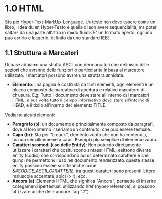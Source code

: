 # 1.0 HTML
Sta per Hyper-Text-MarkUp-Lenguage. Un testo non deve essere come un libro, l'idea du un Hyper-Testo è quella di non avere sequenzialità, ma poter saltare da una parte all'altra in modo fluido. E' un formato aperto, ognuno puo aprirlo e leggerlo, definito da uno standard IEEE.

 ## 1.1 Struttura a Marcatori
 Di base abbiamo una strutta ASCII con dei marcatori che definisco delle sezioni che avranno delle funzioni o particolarità in basa al marcatore utilizzato. I marcatori possono avere una struttara annidata.

- **Elemento**: una pagina è costituita da tanti elementi, ogni elementi è un blocco composto da marcatore di apertura e relativo marcatore di chiusura.
E.g: Tutto il documento deve stare all'interno dei marcatori HTML, a sua volta tutto il campo informativo deve stare all'interno di HEAD, e il titolo all'interno dell'elemento TITLE.

Vediamo alcuni elementi:
- **Paragrafo (p)**: un documento è principalmente composto da paragrafi, dove al loro interno inseriamo un contenuto, che puo essere testuale.
- **Capo (br)**: Sta per "breack", elemento vuoto che non ha contenuto, manda semplicemente a capo. Esempio piu semplice di elemento vuoto.
- **Caratteri scomodi (uso delle Entity)**: Non potendo direttamente utilizzare i caratteri che cosituiscono sintassi HTML, esitsono diverse entity (codici) che corrispondono ad un determinato carattere e che quindi ne permettono l'uso nel documento renderizzato. queste stesse entity possono essere scritte anche come &#*CODICE_ASCII_CARATTERE*. tra questi caratteri  sono presenti lettere maiuscole accentate, apici (><), ecc.
- **Ancora (a)**: Elemento HTML che significa "Ancora", permette di inserire collegamenti ipertestuali utilizzando href (hyper-reference). si possono utilizzare anche delle ancore (tag "#") 


